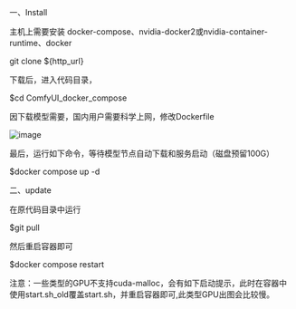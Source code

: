 一、Install

主机上需要安装 docker-compose、nvidia-docker2或nvidia-container-runtime、docker

git clone ${http_url}

下载后，进入代码目录，

$cd  ComfyUI_docker_compose

因下载模型需要，国内用户需要科学上网，修改Dockerfile

![image](https://github.com/user-attachments/assets/73c0788f-d99f-4c1c-a61a-99efc9bba3a0)


最后，运行如下命令，等待模型节点自动下载和服务启动（磁盘预留100G）

$docker compose up -d

二、update

在原代码目录中运行

$git pull

然后重启容器即可

$docker compose restart


注意：一些类型的GPU不支持cuda-malloc，会有如下启动提示，此时在容器中使用start.sh_old覆盖start.sh，并重启容器即可,此类型GPU出图会比较慢。
